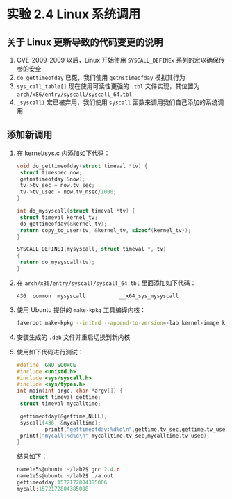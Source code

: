 # 实验 2.4 Linux 系统调用

## 关于 Linux 更新导致的代码变更的说明

1. CVE-2009-2009 以后，Linux 开始使用 `SYSCALL_DEFINEx` 系列的宏以确保传参的安全
2. `do_gettimeofday` 已死，我们使用 `getnstimeofday` 模拟其行为
3. `sys_call_table[]` 现在使用可读性更强的 `.tbl` 文件实现，其位置为 `arch/x86/entry/syscall/syscall_64.tbl`
4. `_syscall1` 宏已被弃用，我们使用 `syscall` 函数来调用我们自己添加的系统调用

## 添加新调用

1. 在 kernel/sys.c 内添加如下代码：

   ```C
   void do_gettimeofday(struct timeval *tv) {
   	struct timespec now;
   	getnstimeofday(&now);
   	tv->tv_sec = now.tv_sec;
   	tv->tv_usec = now.tv_nsec/1000;
   }
   
   int do_mysyscall(struct timeval *tv) {
   	struct timeval kernel_tv;
   	do_gettimeofday(&kernel_tv);
   	return copy_to_user(tv, &kernel_tv, sizeof(kernel_tv));
   }
   
   SYSCALL_DEFINE1(mysyscall, struct timeval *, tv)
   {
   	return do_mysyscall(tv);
   }
   
   ```

2. 在 `arch/x86/entry/syscall/syscall_64.tbl` 里面添加如下代码：

   ```
   436	common	mysyscall			__x64_sys_mysyscall
   ```

3. 使用 Ubuntu 提供的 `make-kpkg` 工具编译内核：

   ```bash
   fakeroot make-kpkg --initrd --append-to-version=-lab kernel-image kernel-headers -j8
   ```

4. 安装生成的 `.deb` 文件并重启切换到新内核

5. 使用如下代码进行测试：

   ```C
   #define _GNU_SOURCE
   #include <unistd.h>
   #include <sys/syscall.h>
   #include <sys/types.h>
   int main(int argc, char *argv[]) {
       struct timeval gettime;
   	struct timeval mycalltime;
   
   	gettimeofday(&gettime,NULL);
   	syscall(436, &mycalltime);
   			printf("gettimeofday:%d%d\n",gettime.tv_sec,gettime.tv_usec);
   	printf("mycall:%d%d\n",mycalltime.tv_sec,mycalltime.tv_usec);
   }
   ```

   结果如下：

   ```C
   name1e5s@ubuntu:~/lab2$ gcc 2.4.c 
   name1e5s@ubuntu:~/lab2$ ./a.out 
   gettimeofday:1572172804385006
   mycall:1572172804385008
   ```